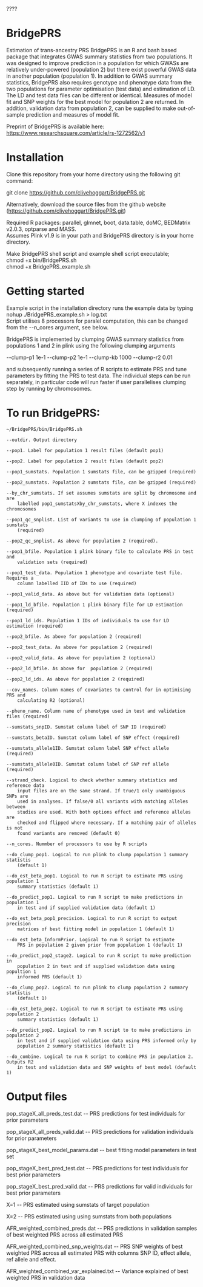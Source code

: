 ????
# BridgePRS
Estimation of trans-ancestry PRS 
BridgePRS is an R and bash based package that integrates GWAS summary
statistics from two populations. It was designed to improve prediction
in a population for which GWASs are relatively under-powered
(population 2) but there exist powerful GWAS data in another
population (population 1). In addition to GWAS summary statistics,
BridgePRS also requires genotype and phenotype data from the two
populations for parameter optimisation (test data) and estimation of
LD. The LD and test data files can be different or identical. Measures
of model fit and SNP weights for the best model for population 2 are
returned. In addition, validation data from population 2, can be
supplied to make out-of-sample prediction and measures of model fit.

Preprint of BridgePRS is available here:
https://www.researchsquare.com/article/rs-1272562/v1 

# Installation
Clone this repository from your home directory using the following git command:

git clone https://github.com/clivehoggart/BridgePRS.git

Alternatively, download the source files from the github website
(https://github.com/clivehoggart/BridgePRS.git)

Required R packages: parallel, glmnet, boot, data.table, doMC, BEDMatrix v2.0.3, optparse and MASS. \
Assumes Plink v1.9 is in your path and BridgePRS directory is in your home directory.

Make BridgePRS shell script and example shell script executable; \
chmod +x bin/BridgePRS.sh \
chmod +x BridgePRS_example.sh

# Getting started
Example script in the installation directory runs the example data by typing \
nohup ./BridgePRS_example.sh > log.txt \
Script utilises 8 processors for paralel computation, this can be changed
from the --n_cores argument, see below.

BridgePRS is implemented by clumping GWAS summary statistics from
populations 1 and 2 in plink using the following clumping arguments

--clump-p1 1e-1 --clump-p2 1e-1 --clump-kb 1000 --clump-r2 0.01

and subsequently running a series of R scripts to estimate PRS and
tune parameters by fitting the PRS to test data. The individual steps
can be run separately, in particular code will run faster if user
parallelises clumping step by running by chromosomes.

# To run BridgePRS:
	~/BridgePRS/bin/BridgePRS.sh
	
	--outdir. Output directory
	
	--pop1. Label for population 1 result files (default pop1)
	
	--pop2. Label for population 2 result files (default pop2)

	--pop1_sumstats. Population 1 sumstats file, can be gzipped (required)

	--pop2_sumstats. Population 2 sumstats file, can be gzipped (required)

	--by_chr_sumstats. If set assumes sumstats are split by chromosome and are
		labelled pop1_sumstatsXby_chr_sumstats, where X indexes the chromosomes

	--pop1_qc_snplist. List of variants to use in clumping of population 1 sumstats
		(required)

	--pop2_qc_snplist. As above for population 2 (required).

	--pop1_bfile. Population 1 plink binary file to calculate PRS in test and
		validation sets (required)

	--pop1_test_data. Population 1 phenotype and covariate test file. Requires a
		column labelled IID of IDs to use (required)

	--pop1_valid_data. As above but for validation data (optional)

	--pop1_ld_bfile. Population 1 plink binary file for LD estimation (required)

	--pop1_ld_ids. Population 1 IDs of individuals to use for LD estimation (required)

	--pop2_bfile. As above for population 2 (required)

	--pop2_test_data. As above for population 2 (required)

	--pop2_valid_data. As above for population 2 (optional)

	--pop2_ld_bfile. As above for  population 2 (required)

	--pop2_ld_ids. As above for population 2 (required)

	--cov_names. Column names of covariates to control for in optimising PRS and
		calculating R2 (optional)

	--pheno_name. Column name of phenotype used in test and validation files (required)

	--sumstats_snpID. Sumstat column label of SNP ID (required)

	--sumstats_betaID. Sumstat column label of SNP effect (required)

	--sumstats_allele1ID. Sumstat column label SNP effect allele (required)

	--sumstats_allele0ID. Sumstat column label of SNP ref allele (required)
	
	--strand_check. Logical to check whether summary statistics and reference data
		input files are on the same strand. If true/1 only unambiguous SNPs are
		used in analyses. If false/0 all variants with matching alleles between
		studies are used. With both options effect and reference alleles are
		checked and flipped where necessary. If a matching pair of alleles is not
		found variants are removed (default 0)

	--n_cores. Nummber of processors to use by R scripts

	--do_clump_pop1. Logical to run plink to clump population 1 summary statistis
		(default 1)
    
	--do_est_beta_pop1. Logical to run R script to estimate PRS using population 1
		summary statistics (default 1)

	--do_predict_pop1. Logical to run R script to make predictions in population 1
		in test and if supplied validation data (default 1)
    
	--do_est_beta_pop1_precision. Logical to run R script to output precision
		matrices of best fitting model in population 1 (default 1)

	--do_est_beta_InformPrior. Logical to run R script to estimate
		PRS in population 2 given prior from population 1 (default 1)

	--do_predict_pop2_stage2. Logical to run R script to make prediction in
		population 2 in test and if supplied validation data using popultion 1
		informed PRS (default 1)

	--do_clump_pop2. Logical to run plink to clump population 2 summary statistis
		(default 1)

	--do_est_beta_pop2. Logical to run R script to estimate PRS using population 2
		summary statistics (default 1)

	--do_predict_pop2. Logical to run R script to to make predictions in population 2
		in test and if supplied validation data using PRS informed only by
		population 2 summary statistics (default 1)

	--do_combine. Logical to run R script to combine PRS in population 2. Outputs R2
		in test and validation data and SNP weights of best model (default 1)

# Output files

pop_stageX_all_preds_test.dat -- PRS predictions for test individuals for prior parameters

pop_stageX_all_preds_valid.dat -- PRS predictions for validation individuals for prior parameters

pop_stageX_best_model_params.dat -- best fitting model parameters in test set

pop_stageX_best_pred_test.dat -- PRS predictions for test individuals for best prior parameters

pop_stageX_best_pred_valid.dat -- PRS predictions for valid individuals for best prior parameters

X=1 -- PRS estimated using sumstats of target population

X=2 -- PRS estimated using using sumstats from both populations

AFR_weighted_combined_preds.dat --  PRS predictions in validation samples of best weighted PRS across all estimated PRS

AFR_weighted_combined_snp_weights.dat --  PRS SNP weights of best weighted PRS across all estimated PRS with columns SNP ID, effect allele, ref allele and effect.

AFR_weighted_combined_var_explained.txt -- Variance explained of best weighted PRS in validation data
